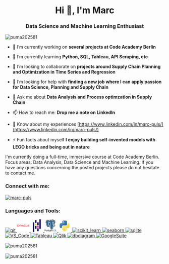 <h1 align="center">Hi 👋, I'm Marc</h1>
<h3 align="center">Data Science and Machine Learning Enthusiast</h3>

<p align="left"> <img src="https://komarev.com/ghpvc/?username=puma202581&label=Profile%20views&color=0e75b6&style=flat" alt="puma202581" /> </p>

- 🔭 I’m currently working on **several projects at Code Academy Berlin**

- 🌱 I’m currently learning **Python, SQL, Tableau, API Scraping, etc**

- 👯 I’m looking to collaborate on **projects around Supply Chain Planning and Optimization in Time Series and Regression**

- 🤝 I’m looking for help with **finding a new job where I can apply passion for Data Science, Planning and Supply Chain**

- 💬 Ask me about **Data Analysis and Process optimzation in Supply Chain**

- 📫 How to reach me:  **Drop me a note on LinkedIn**

- 📄 Know about my experiences [https://www.linkedin.com/in/marc-puls/](https://www.linkedin.com/in/marc-puls/)

- ⚡ Fun facts about myself **I enjoy building self-invented models with LEGO bricks and being out in nature**


I'm currently doing a full-time, immersive course at Code Academy Berlin. Focus areas: Data Analysis, Data Science and Machine Learning.
If you have any questions concerning the posted projects please do not hesitate to contact me.


<h3 align="left">Connect with me:</h3>
<p align="left">
<a href="https://linkedin.com/in/marc-puls" target="blank"><img align="center" src="https://raw.githubusercontent.com/rahuldkjain/github-profile-readme-generator/master/src/images/icons/Social/linked-in-alt.svg" alt="marc-puls" height="30" width="40" /></a>
</p>

<h3 align="left">Languages and Tools:</h3>
<p align="left"> <a href="https://git-scm.com/" target="_blank" rel="noreferrer"> <img src="https://www.vectorlogo.zone/logos/git-scm/git-scm-icon.svg" alt="git" width="40" height="40"/> </a> <a href="https://www.oracle.com/" target="_blank" rel="noreferrer"> <img src="https://raw.githubusercontent.com/devicons/devicon/master/icons/oracle/oracle-original.svg" alt="oracle" width="40" height="40"/> </a> <a href="https://pandas.pydata.org/" target="_blank" rel="noreferrer"> <img src="https://raw.githubusercontent.com/devicons/devicon/2ae2a900d2f041da66e950e4d48052658d850630/icons/pandas/pandas-original.svg" alt="pandas" width="40" height="40"/> </a> <a href="https://www.postgresql.org" target="_blank" rel="noreferrer"> <img src="https://raw.githubusercontent.com/devicons/devicon/master/icons/postgresql/postgresql-original-wordmark.svg" alt="postgresql" width="40" height="40"/> </a> <a href="https://www.python.org" target="_blank" rel="noreferrer"> <img src="https://raw.githubusercontent.com/devicons/devicon/master/icons/python/python-original.svg" alt="python" width="40" height="40"/> </a> <a href="https://scikit-learn.org/" target="_blank" rel="noreferrer"> <img src="https://upload.wikimedia.org/wikipedia/commons/0/05/Scikit_learn_logo_small.svg" alt="scikit_learn" width="40" height="40"/> </a> <a href="https://seaborn.pydata.org/" target="_blank" rel="noreferrer"> <img src="https://seaborn.pydata.org/_images/logo-mark-lightbg.svg" alt="seaborn" width="40" height="40"/> </a> <a href="https://www.sqlite.org/" target="_blank" rel="noreferrer"> <img src="https://www.vectorlogo.zone/logos/sqlite/sqlite-icon.svg" alt="sqlite" width="40" height="40"/> </a> <a href="https://code.visualstudio.com" target="_blank" rel="noreferrer"> <img src="https://upload.wikimedia.org/wikipedia/commons/thumb/9/9a/Visual_Studio_Code_1.35_icon.svg/512px-Visual_Studio_Code_1.35_icon.svg.png" alt="VS_Code" width="40" height="40"/> </a> <a href="https://www.tableau.com/" target="_blank" rel="noreferrer"> <img src="https://upload.wikimedia.org/wikipedia/commons/thumb/4/4b/Tableau_Logo.png/960px-Tableau_Logo.png" alt="Tableau" width="192" height="40"/> </a> <a href="https://www.qlik.com/us" target="_blank" rel="noreferrer"> <img src="https://upload.wikimedia.org/wikipedia/commons/thumb/3/32/Qlik_Logo.svg/640px-Qlik_Logo.svg.png" alt="Qlik" width="136" height="40"/> </a> <a href="https://dbdiagram.io/home" target="_blank" rel="noreferrer"> <img src="https://cdn.holistics.io/logo-dbdiagram-notext.ico" alt="dbdiagram" width="40" height="40"/> </a> <a href="https://workspace.google.com/intl/en/" target="_blank" rel="noreferrer"> <img src="https://upload.wikimedia.org/wikipedia/commons/d/dc/Gsuite-logo.png?20181114141313" alt="GoogleSuite" width="162" height="40"/> </a>
</p> 

<p><img align="center" src="https://github-readme-stats.vercel.app/api/top-langs?username=puma202581&show_icons=true&locale=en&layout=compact" alt="puma202581" /></p>

<p><img align="center" src="https://github-readme-streak-stats.herokuapp.com/?user=puma202581&" alt="puma202581" /></p>

